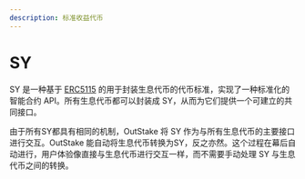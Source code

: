 ```yaml
---
description: 标准收益代币
---
```


# SY

SY 是一种基于 [ERC5115](https://eips.ethereum.org/EIPS/eip-5115) 的用于封装生息代币的代币标准，实现了一种标准化的智能合约 API。所有生息代币都可以封装成 SY，从而为它们提供一个可建立的共同接口。

由于所有SY都具有相同的机制，OutStake 将 SY 作为与所有生息代币的主要接口进行交互。OutStake 能自动将生息代币转换为SY，反之亦然。这个过程在幕后自动进行，用户体验像直接与生息代币进行交互一样，而不需要手动处理 SY 与生息代币之间的转换。
